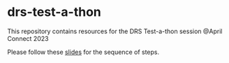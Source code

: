 # drs-test-a-thon
This repository contains resources for the DRS Test-a-thon session @April Connect 2023

Please follow these [slides](https://docs.google.com/presentation/d/18bVFeNe9vDHw4y3WQBSRTeBO9p6NWE2qye0KgRs4ZgQ/edit?usp=sharing) for the sequence of steps.
